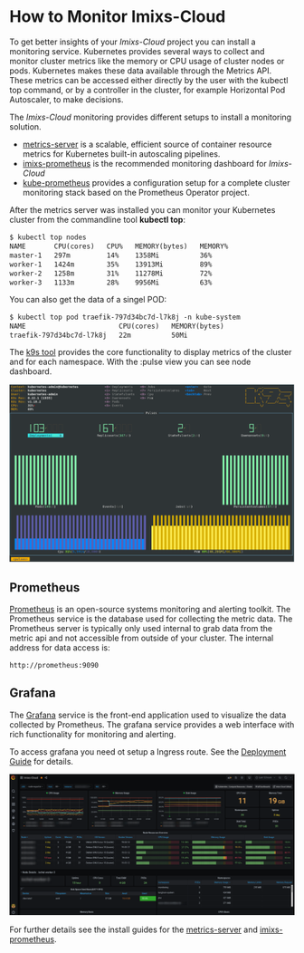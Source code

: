 # How to Monitor Imixs-Cloud

To get better insights of your *Imixs-Cloud* project you can install a monitoring service. Kubernetes provides several ways to collect and monitor cluster metrics like the memory or CPU usage of cluster nodes or pods. Kubernetes makes these data available through the Metrics API. These metrics can be accessed either directly by the user with the kubectl top command, or by a controller in the cluster, for example Horizontal Pod Autoscaler, to make decisions.

The *Imixs-Cloud* monitoring provides different setups to install a monitoring solution. 

 * [metrics-server](../management/monitoring/metrics-server/README.md) is a scalable, efficient source of container resource metrics for Kubernetes built-in autoscaling pipelines.
 * [imixs-prometheus](../management/monitoring/imixs-prometheus/README.md) is the recommended monitoring dashboard for *Imixs-Cloud*
 * [kube-prometheus](../management/monitoring/kube-prometheus/README.md) provides a configuration setup for a complete cluster monitoring stack based on the  Prometheus Operator project. 

After the metrics server was installed you can monitor your Kubernetes cluster from the commandline tool **kubectl top**:


	$ kubectl top nodes
	NAME       CPU(cores)   CPU%   MEMORY(bytes)   MEMORY%   
	master-1   297m         14%    1358Mi          36%       
	worker-1   1424m        35%    13913Mi         89%       
	worker-2   1258m        31%    11278Mi         72%       
	worker-3   1133m        28%    9956Mi          63%       

	
You can also get the data of a singel POD:

	$ kubectl top pod traefik-797d34bc7d-l7k8j -n kube-system
	NAME                       CPU(cores)   MEMORY(bytes)   
	traefik-797d34bc7d-l7k8j   22m          50Mi      


The [k9s tool](../tools/k9s/README.md) provides the core functionality to display metrics of the cluster and for each namespace. With the :pulse view you can see node dashboard.


<img src="./images/monitoring-008.png" />



## Prometheus

[Prometheus](https://prometheus.io/) is an open-source systems monitoring and alerting toolkit. 
The Prometheus service is the database used for collecting the metric data. The Prometheus server is typically only used internal to grab data from the metric api and not accessible from outside of your cluster. The internal address for data access is:

	http://prometheus:9090


## Grafana

The [Grafana](https://grafana.com/) service is the front-end application used to visualize the data collected by Prometheus. 
The grafana service provides a web interface with rich functionality for monitoring and alerting. 

To access grafana you need ot setup a Ingress route. See the [Deployment Guide](../management/monitoring/README.md) for details.
 

<img src="./images/monitoring-001.png" />


For further details see the install guides for the [metrics-server](../management/monitoring/metrics-server/README.md) and [imixs-prometheus](../management/monitoring/imixs-prometheus/README.md).



